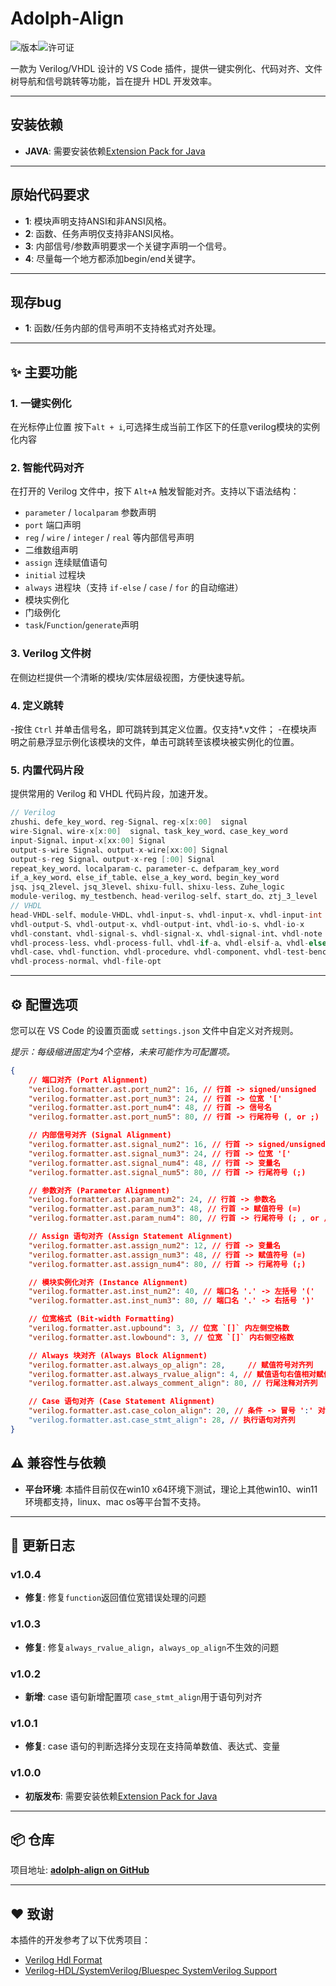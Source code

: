 # Adolph-Align

![版本](https://img.shields.io/badge/version-1.0.4-blue)![许可证](https://img.shields.io/badge/license-MIT-green)

一款为 Verilog/VHDL 设计的 VS Code 插件，提供一键实例化、代码对齐、文件树导航和信号跳转等功能，旨在提升 HDL 开发效率。

---
## 安装依赖
- **JAVA**:  需要安装依赖[Extension Pack for Java](https://marketplace.visualstudio.com/items?itemName=vscjava.vscode-java-pack)
---

## 原始代码要求
- **1**: 模块声明支持ANSI和非ANSI风格。
- **2**: 函数、任务声明仅支持非ANSI风格。
- **3**: 内部信号/参数声明要求一个关键字声明一个信号。
- **4**: 尽量每一个地方都添加begin/end关键字。
---

## 现存bug
- **1**: 函数/任务内部的信号声明不支持格式对齐处理。
---

## ✨ 主要功能

### 1. 一键实例化
在光标停止位置 按下`alt + i`,可选择生成当前工作区下的任意verilog模块的实例化内容

### 2. 智能代码对齐
在打开的 Verilog 文件中，按下 `Alt+A` 触发智能对齐。支持以下语法结构：
- `parameter` / `localparam` 参数声明
- `port` 端口声明
- `reg` / `wire` / `integer` / `real` 等内部信号声明
- 二维数组声明
- `assign` 连续赋值语句
- `initial` 过程块
- `always` 进程块（支持 `if-else` / `case` / `for` 的自动缩进）
- 模块实例化
- 门级例化
- `task`/`Function`/`generate`声明

### 3. Verilog 文件树
在侧边栏提供一个清晰的模块/实体层级视图，方便快速导航。

### 4. 定义跳转
-按住 `Ctrl` 并单击信号名，即可跳转到其定义位置。仅支持*.v文件；
-在模块声明之前悬浮显示例化该模块的文件，单击可跳转至该模块被实例化的位置。

### 5. 内置代码片段
提供常用的 Verilog 和 VHDL 代码片段，加速开发。
```c
// Verilog
zhushi、defe_key_word、reg-Signal、reg-x[x:00]  signal
wire-Signal、wire-x[x:00]  signal、task_key_word、case_key_word
input-Signal、input-x[xx:00] Signal
output-s-wire Signal、output-x-wire[xx:00] Signal
output-s-reg Signal、output-x-reg [:00] Signal
repeat_key_word、localparam-c、parameter-c、defparam_key_word
if_a_key_word、else_if_table、else_a_key_word、begin_key_word
jsq、jsq_2level、jsq_3level、shixu-full、shixu-less、Zuhe_logic
module-verilog、my_testbench、head-verilog-self、start_do、ztj_3_level
// VHDL
head-VHDL-self、module-VHDL、vhdl-input-s、vhdl-input-x、vhdl-input-int
vhdl-output-S、vhdl-output-x、vhdl-output-int、vhdl-io-s、vhdl-io-x
vhdl-constant、vhdl-signal-s、vhdl-signal-x、vhdl-signal-int、vhdl-note
vhdl-process-less、vhdl-process-full、vhdl-if-a、vhdl-elsif-a、vhdl-else-b
vhdl-case、vhdl-function、vhdl-procedure、vhdl-component、vhdl-test-bench
vhdl-process-normal、vhdl-file-opt
```
---

## ⚙️ 配置选项

您可以在 VS Code 的设置页面或 `settings.json` 文件中自定义对齐规则。

*提示：每级缩进固定为4个空格，未来可能作为可配置项。*

```json
{
    // 端口对齐 (Port Alignment)
    "verilog.formatter.ast.port_num2": 16, // 行首 -> signed/unsigned
    "verilog.formatter.ast.port_num3": 24, // 行首 -> 位宽 '['
    "verilog.formatter.ast.port_num4": 48, // 行首 -> 信号名
    "verilog.formatter.ast.port_num5": 80, // 行首 -> 行尾符号 (, or ;)

    // 内部信号对齐 (Signal Alignment)
    "verilog.formatter.ast.signal_num2": 16, // 行首 -> signed/unsigned
    "verilog.formatter.ast.signal_num3": 24, // 行首 -> 位宽 '['
    "verilog.formatter.ast.signal_num4": 48, // 行首 -> 变量名
    "verilog.formatter.ast.signal_num5": 80, // 行首 -> 行尾符号 (;)

    // 参数对齐 (Parameter Alignment)
    "verilog.formatter.ast.param_num2": 24, // 行首 -> 参数名
    "verilog.formatter.ast.param_num3": 48, // 行首 -> 赋值符号 (=)
    "verilog.formatter.ast.param_num4": 80, // 行首 -> 行尾符号 (; , or //)

    // Assign 语句对齐 (Assign Statement Alignment)
    "verilog.formatter.ast.assign_num2": 12, // 行首 -> 变量名
    "verilog.formatter.ast.assign_num3": 48, // 行首 -> 赋值符号 (=)
    "verilog.formatter.ast.assign_num4": 80, // 行首 -> 行尾符号 (;)

    // 模块实例化对齐 (Instance Alignment)
    "verilog.formatter.ast.inst_num2": 40, // 端口名 '.' -> 左括号 '('
    "verilog.formatter.ast.inst_num3": 80, // 端口名 '.' -> 右括号 ')'

    // 位宽格式 (Bit-width Formatting)
    "verilog.formatter.ast.upbound": 3, // 位宽 `[]` 内左侧空格数
    "verilog.formatter.ast.lowbound": 3, // 位宽 `[]` 内右侧空格数

    // Always 块对齐 (Always Block Alignment)
    "verilog.formatter.ast.always_op_align": 28,     // 赋值符号对齐列
    "verilog.formatter.ast.always_rvalue_align": 4, // 赋值语句右值相对赋值符号的空格
    "verilog.formatter.ast.always_comment_align": 80, // 行尾注释对齐列

    // Case 语句对齐 (Case Statement Alignment)
    "verilog.formatter.ast.case_colon_align": 20, // 条件 -> 冒号 ':' 对齐列
    "verilog.formatter.ast.case_stmt_align": 28, // 执行语句对齐列
}

```
## ⚠️ 兼容性与依赖

- **平台环境**: 本插件目前仅在win10 x64环境下测试，理论上其他win10、win11环境都支持，linux、mac os等平台暂不支持。

---

## 📜 更新日志
### **v1.0.4**
- **修复**:  修复`function`返回值位宽错误处理的问题

### **v1.0.3**
- **修复**:  修复`always_rvalue_align`，`always_op_align`不生效的问题

### **v1.0.2**
- **新增**:  case 语句新增配置项 `case_stmt_align`用于语句列对齐

### **v1.0.1**
- **修复**:  case 语句的判断选择分支现在支持简单数值、表达式、变量

### **v1.0.0**
- **初版发布**:  需要安装依赖[Extension Pack for Java](https://marketplace.visualstudio.com/items?itemName=vscjava.vscode-java-pack)

---
## 📦 仓库

项目地址: **[adolph-align on GitHub](https://github.com/Qingling996/HDL-Formatter.git)**

---

## ❤️ 致谢

本插件的开发参考了以下优秀项目：
- [Verilog Hdl Format](https://github.com/1391074994/Verilog-Hdl-Format.git)
- [Verilog-HDL/SystemVerilog/Bluespec SystemVerilog Support](https://github.com/mshr-h/vscode-verilog-hdl-support.git)